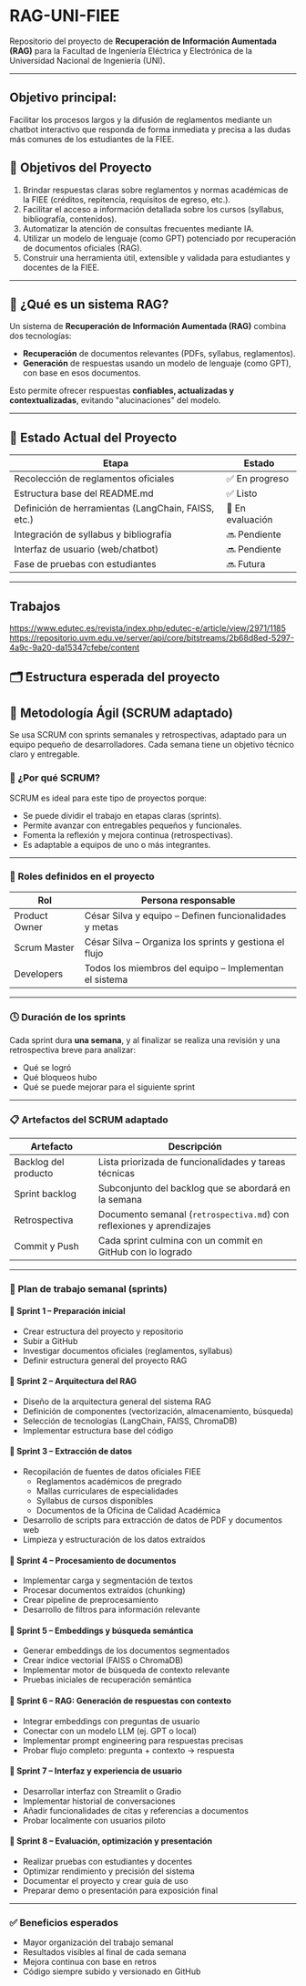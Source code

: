 # RAG-UNI-FIEE

Repositorio del proyecto de **Recuperación de Información Aumentada (RAG)** para la Facultad de Ingeniería Eléctrica y Electrónica de la Universidad Nacional de Ingeniería (UNI).

---
## Objetivo principal:
Facilitar los procesos largos y la difusión de reglamentos mediante un chatbot interactivo que responda de forma inmediata y precisa a las dudas más comunes de los estudiantes de la FIEE.


## 🎯 Objetivos del Proyecto

1. Brindar respuestas claras sobre reglamentos y normas académicas de la FIEE (créditos, repitencia, requisitos de egreso, etc.).
2. Facilitar el acceso a información detallada sobre los cursos (syllabus, bibliografía, contenidos).
3. Automatizar la atención de consultas frecuentes mediante IA.
4. Utilizar un modelo de lenguaje (como GPT) potenciado por recuperación de documentos oficiales (RAG).
5. Construir una herramienta útil, extensible y validada para estudiantes y docentes de la FIEE.

---

## 🤖 ¿Qué es un sistema RAG?

Un sistema de **Recuperación de Información Aumentada (RAG)** combina dos tecnologías:

- **Recuperación** de documentos relevantes (PDFs, syllabus, reglamentos).
- **Generación** de respuestas usando un modelo de lenguaje (como GPT), con base en esos documentos.

Esto permite ofrecer respuestas **confiables, actualizadas y contextualizadas**, evitando "alucinaciones" del modelo.

---

## 📌 Estado Actual del Proyecto

| Etapa | Estado |
|-------|--------|
| Recolección de reglamentos oficiales | ✅ En progreso |
| Estructura base del README.md | ✅ Listo |
| Definición de herramientas (LangChain, FAISS, etc.) | 🔄 En evaluación |
| Integración de syllabus y bibliografía | 🔜 Pendiente |
| Interfaz de usuario (web/chatbot) | 🔜 Pendiente |
| Fase de pruebas con estudiantes | 🔜 Futura |

---
## Trabajos 
https://www.edutec.es/revista/index.php/edutec-e/article/view/2971/1185
https://repositorio.uvm.edu.ve/server/api/core/bitstreams/2b68d8ed-5297-4a9c-9a20-da15347cfebe/content

## 🗂️ Estructura esperada del proyecto


## 🔁 Metodología Ágil (SCRUM adaptado)

Se usa SCRUM con sprints semanales y retrospectivas, adaptado para un equipo pequeño de desarrolladores. Cada semana tiene un objetivo técnico claro y entregable.

### 🎯 ¿Por qué SCRUM?

SCRUM es ideal para este tipo de proyectos porque:
- Se puede dividir el trabajo en etapas claras (sprints).
- Permite avanzar con entregables pequeños y funcionales.
- Fomenta la reflexión y mejora continua (retrospectivas).
- Es adaptable a equipos de uno o más integrantes.

---

### 🧠 Roles definidos en el proyecto

| Rol              | Persona responsable                                      |
|------------------|----------------------------------------------------------|
| Product Owner    | César Silva y equipo – Definen funcionalidades y metas   |
| Scrum Master     | César Silva – Organiza los sprints y gestiona el flujo   |
| Developers       | Todos los miembros del equipo – Implementan el sistema   |

---

### 🕓 Duración de los sprints

Cada sprint dura **una semana**, y al finalizar se realiza una revisión y una retrospectiva breve para analizar:

- Qué se logró
- Qué bloqueos hubo
- Qué se puede mejorar para el siguiente sprint

---

### 📋 Artefactos del SCRUM adaptado

| Artefacto         | Descripción                                                                 |
|-------------------|-----------------------------------------------------------------------------|
| Backlog del producto | Lista priorizada de funcionalidades y tareas técnicas                    |
| Sprint backlog    | Subconjunto del backlog que se abordará en la semana                        |
| Retrospectiva     | Documento semanal (`retrospectiva.md`) con reflexiones y aprendizajes       |
| Commit y Push     | Cada sprint culmina con un commit en GitHub con lo logrado                  |

---

### 📅 Plan de trabajo semanal (sprints)

#### 🔹 Sprint 1 – Preparación inicial
- Crear estructura del proyecto y repositorio
- Subir a GitHub
- Investigar documentos oficiales (reglamentos, syllabus)
- Definir estructura general del proyecto RAG

#### 🔹 Sprint 2 – Arquitectura del RAG
- Diseño de la arquitectura general del sistema RAG
- Definición de componentes (vectorización, almacenamiento, búsqueda)
- Selección de tecnologías (LangChain, FAISS, ChromaDB)
- Implementar estructura base del código

#### 🔹 Sprint 3 – Extracción de datos
- Recopilación de fuentes de datos oficiales FIEE
  - Reglamentos académicos de pregrado
  - Mallas curriculares de especialidades
  - Syllabus de cursos disponibles
  - Documentos de la Oficina de Calidad Académica
- Desarrollo de scripts para extracción de datos de PDF y documentos web
- Limpieza y estructuración de los datos extraídos

#### 🔹 Sprint 4 – Procesamiento de documentos
- Implementar carga y segmentación de textos
- Procesar documentos extraídos (chunking)
- Crear pipeline de preprocesamiento
- Desarrollo de filtros para información relevante

#### 🔹 Sprint 5 – Embeddings y búsqueda semántica
- Generar embeddings de los documentos segmentados
- Crear índice vectorial (FAISS o ChromaDB)
- Implementar motor de búsqueda de contexto relevante
- Pruebas iniciales de recuperación semántica

#### 🔹 Sprint 6 – RAG: Generación de respuestas con contexto
- Integrar embeddings con preguntas de usuario
- Conectar con un modelo LLM (ej. GPT o local)
- Implementar prompt engineering para respuestas precisas
- Probar flujo completo: pregunta + contexto → respuesta

#### 🔹 Sprint 7 – Interfaz y experiencia de usuario
- Desarrollar interfaz con Streamlit o Gradio
- Implementar historial de conversaciones
- Añadir funcionalidades de citas y referencias a documentos
- Probar localmente con usuarios piloto

#### 🔹 Sprint 8 – Evaluación, optimización y presentación
- Realizar pruebas con estudiantes y docentes
- Optimizar rendimiento y precisión del sistema
- Documentar el proyecto y crear guía de uso
- Preparar demo o presentación para exposición final

---

### ✅ Beneficios esperados

- Mayor organización del trabajo semanal
- Resultados visibles al final de cada semana
- Mejora continua con base en retros
- Código siempre subido y versionado en GitHub
